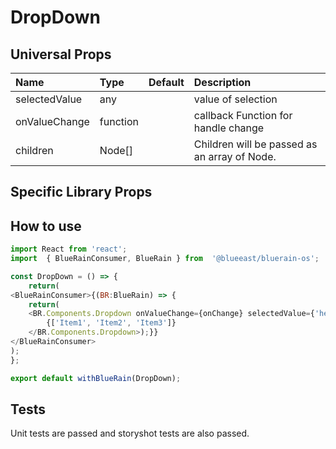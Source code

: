 # DropDown

## Universal Props

| Name | Type | Default | Description |
|:-----|:-----|:--------|:------------|
| selectedValue | any |  | value of selection |
| onValueChange | function | | callback Function for handle change |
| children | Node[] | | Children will be passed as an array of Node. |

## Specific Library Props

## How to use

```JavaScript
import React from 'react';
import  { BlueRainConsumer, BlueRain } from  '@blueeast/bluerain-os';

const DropDown = () => {
    return(
<BlueRainConsumer>{(BR:BlueRain) => {
    return(
    <BR.Components.Dropdown onValueChange={onChange} selectedValue={'hello'} style={style.dropdown}>
        {['Item1', 'Item2', 'Item3']}
    </BR.Components.Dropdown>);}}
</BlueRainConsumer>
);
};

export default withBlueRain(DropDown);
```

## Tests

Unit tests are passed and storyshot tests are also passed.
